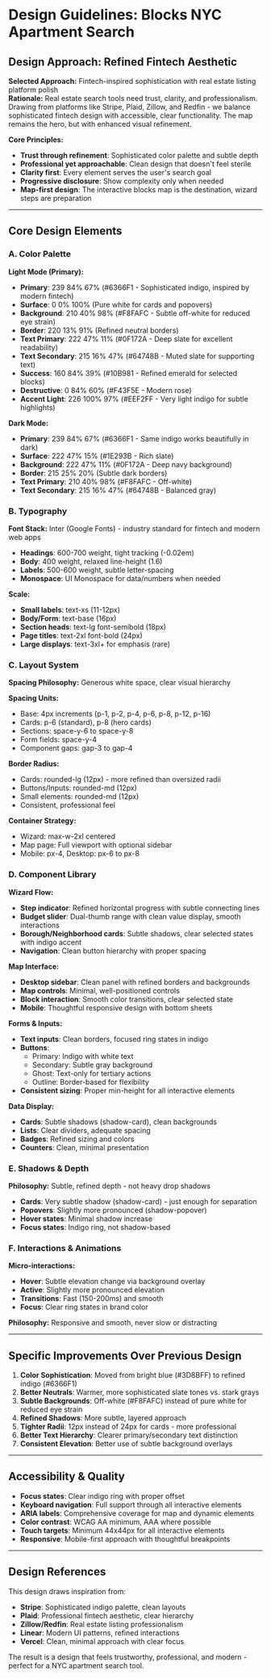 # Design Guidelines: Blocks NYC Apartment Search

## Design Approach: Refined Fintech Aesthetic

**Selected Approach:** Fintech-inspired sophistication with real estate listing platform polish  
**Rationale:** Real estate search tools need trust, clarity, and professionalism. Drawing from platforms like Stripe, Plaid, Zillow, and Redfin - we balance sophisticated fintech design with accessible, clear functionality. The map remains the hero, but with enhanced visual refinement.

**Core Principles:**
- **Trust through refinement**: Sophisticated color palette and subtle depth
- **Professional yet approachable**: Clean design that doesn't feel sterile
- **Clarity first**: Every element serves the user's search goal
- **Progressive disclosure**: Show complexity only when needed
- **Map-first design**: The interactive blocks map is the destination, wizard steps are preparation

---

## Core Design Elements

### A. Color Palette

**Light Mode (Primary):**
- **Primary**: 239 84% 67% (#6366F1 - Sophisticated indigo, inspired by modern fintech)
- **Surface**: 0 0% 100% (Pure white for cards and popovers)
- **Background**: 210 40% 98% (#F8FAFC - Subtle off-white for reduced eye strain)
- **Border**: 220 13% 91% (Refined neutral borders)
- **Text Primary**: 222 47% 11% (#0F172A - Deep slate for excellent readability)
- **Text Secondary**: 215 16% 47% (#64748B - Muted slate for supporting text)
- **Success**: 160 84% 39% (#10B981 - Refined emerald for selected blocks)
- **Destructive**: 0 84% 60% (#F43F5E - Modern rose)
- **Accent Light**: 226 100% 97% (#EEF2FF - Very light indigo for subtle highlights)

**Dark Mode:**
- **Primary**: 239 84% 67% (#6366F1 - Same indigo works beautifully in dark)
- **Surface**: 222 47% 15% (#1E293B - Rich slate)
- **Background**: 222 47% 11% (#0F172A - Deep navy background)
- **Border**: 215 25% 20% (Subtle dark borders)
- **Text Primary**: 210 40% 98% (#F8FAFC - Off-white)
- **Text Secondary**: 215 16% 47% (#64748B - Balanced gray)

### B. Typography

**Font Stack:** Inter (Google Fonts) - industry standard for fintech and modern web apps
- **Headings**: 600-700 weight, tight tracking (-0.02em)
- **Body**: 400 weight, relaxed line-height (1.6)
- **Labels**: 500-600 weight, subtle letter-spacing
- **Monospace**: UI Monospace for data/numbers when needed

**Scale:**
- **Small labels**: text-xs (11-12px)
- **Body/Form**: text-base (16px)
- **Section heads**: text-lg font-semibold (18px)
- **Page titles**: text-2xl font-bold (24px)
- **Large displays**: text-3xl+ for emphasis (rare)

### C. Layout System

**Spacing Philosophy:** Generous white space, clear visual hierarchy

**Spacing Units:** 
- Base: 4px increments (p-1, p-2, p-4, p-6, p-8, p-12, p-16)
- Cards: p-6 (standard), p-8 (hero cards)
- Sections: space-y-6 to space-y-8
- Form fields: space-y-4
- Component gaps: gap-3 to gap-4

**Border Radius:**
- Cards: rounded-lg (12px) - more refined than oversized radii
- Buttons/Inputs: rounded-md (12px)
- Small elements: rounded-md (12px)
- Consistent, professional feel

**Container Strategy:**
- Wizard: max-w-2xl centered
- Map page: Full viewport with optional sidebar
- Mobile: px-4, Desktop: px-6 to px-8

### D. Component Library

**Wizard Flow:**
- **Step indicator**: Refined horizontal progress with subtle connecting lines
- **Budget slider**: Dual-thumb range with clean value display, smooth interactions
- **Borough/Neighborhood cards**: Subtle shadows, clear selected states with indigo accent
- **Navigation**: Clean button hierarchy with proper spacing

**Map Interface:**
- **Desktop sidebar**: Clean panel with refined borders and backgrounds
- **Map controls**: Minimal, well-positioned controls
- **Block interaction**: Smooth color transitions, clear selected state
- **Mobile**: Thoughtful responsive design with bottom sheets

**Forms & Inputs:**
- **Text inputs**: Clean borders, focused ring states in indigo
- **Buttons**: 
  - Primary: Indigo with white text
  - Secondary: Subtle gray background
  - Ghost: Text-only for tertiary actions
  - Outline: Border-based for flexibility
- **Consistent sizing**: Proper min-height for all interactive elements

**Data Display:**
- **Cards**: Subtle shadows (shadow-card), clean backgrounds
- **Lists**: Clear dividers, adequate spacing
- **Badges**: Refined sizing and colors
- **Counters**: Clean, minimal presentation

### E. Shadows & Depth

**Philosophy:** Subtle, refined depth - not heavy drop shadows

- **Cards**: Very subtle shadow (shadow-card) - just enough for separation
- **Popovers**: Slightly more pronounced (shadow-popover)
- **Hover states**: Minimal shadow increase
- **Focus states**: Indigo ring, not shadow-based

### F. Interactions & Animations

**Micro-interactions:**
- **Hover**: Subtle elevation change via background overlay
- **Active**: Slightly more pronounced elevation
- **Transitions**: Fast (150-200ms) and smooth
- **Focus**: Clear ring states in brand color

**Philosophy:** Responsive and smooth, never slow or distracting

---

## Specific Improvements Over Previous Design

1. **Color Sophistication**: Moved from bright blue (#3D8BFF) to refined indigo (#6366F1)
2. **Better Neutrals**: Warmer, more sophisticated slate tones vs. stark grays
3. **Subtle Backgrounds**: Off-white (#F8FAFC) instead of pure white for reduced eye strain
4. **Refined Shadows**: More subtle, layered approach
5. **Tighter Radii**: 12px instead of 24px for cards - more professional
6. **Better Text Hierarchy**: Clearer primary/secondary text distinction
7. **Consistent Elevation**: Better use of subtle background overlays

---

## Accessibility & Quality

- **Focus states**: Clear indigo ring with proper offset
- **Keyboard navigation**: Full support through all interactive elements
- **ARIA labels**: Comprehensive coverage for map and dynamic elements
- **Color contrast**: WCAG AA minimum, AAA where possible
- **Touch targets**: Minimum 44x44px for all interactive elements
- **Responsive**: Mobile-first approach with thoughtful breakpoints

---

## Design References

This design draws inspiration from:
- **Stripe**: Sophisticated indigo palette, clean layouts
- **Plaid**: Professional fintech aesthetic, clear hierarchy
- **Zillow/Redfin**: Real estate listing professionalism
- **Linear**: Modern UI patterns, refined interactions
- **Vercel**: Clean, minimal approach with clear focus

The result is a design that feels trustworthy, professional, and modern - perfect for a NYC apartment search tool.

